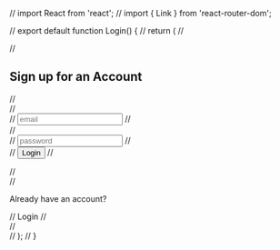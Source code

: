 // import React from 'react';
// import { Link } from 'react-router-dom';

// export default function Login() {
//   return (
//     <div>
//       <h2>Sign up for an Account</h2>
//       <form>
//         <div>
//           <input type="email" placeholder="email" />
//         </div>
//         <div>
//           <input type="password" placeholder="password" />
//         </div>
//         <button type="submit">Login</button>
//       </form>
//       <div>
//         <p>Already have an account?</p>
//         <Link to="/login">Login</Link>
//       </div>
//     </div>
//   );
// }
